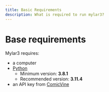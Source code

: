 ```yaml
---
title: Basic Requirements
description: What is required to run mylar3?
---
```

# Base requirements

Mylar3 requires:

- a computer
- [Python](https://www.python.org)
    - Minimum version: **3.8.1**
    - Recommended version: **3.11.4**
- an API key from [ComicVine](https://comicvine.gamespot.com/api)
